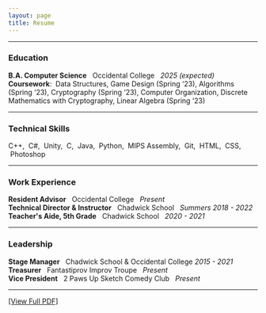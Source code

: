 ```yaml
---
layout: page
title: Resume
---
```

  
-------------  

### Education  

**B.A. Computer Science** &nbsp; Occidental College &nbsp; *2025 (expected)*   
**Coursework**: &nbsp;Data Structures, Game Design (Spring ‘23), Algorithms (Spring ‘23), Cryptography (Spring ‘23), Computer Organization, Discrete Mathematics with Cryptography, Linear Algebra (Spring ‘23)    

-------------  

### Technical Skills  

C\+\+, &nbsp;C\#, &nbsp;Unity, &nbsp;C, &nbsp;Java, &nbsp;Python, &nbsp;MIPS Assembly, &nbsp;Git, &nbsp;HTML, &nbsp;CSS, &nbsp;Photoshop  

-------------  

### Work Experience  

**Resident Advisor** &nbsp; Occidental College &nbsp; *Present*  
**Technical Director & Instructor** &nbsp; Chadwick School &nbsp; *Summers 2018 - 2022*   
**Teacher's Aide, 5th Grade** &nbsp; Chadwick School &nbsp; *2020 - 2021*   

-------------  

### Leadership  

**Stage Manager** &nbsp; Chadwick School & Occidental College    *2015 - 2021*  
**Treasurer** &nbsp; Fantastiprov Improv Troupe &nbsp; *Present*  
**Vice President** &nbsp; 2 Paws Up Sketch Comedy Club &nbsp; *Present*

-------------  

[\[View Full PDF\]](/Resume_10_22_2022.pdf)